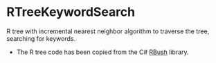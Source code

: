 # RTreeKeywordSearch
R tree with incremental nearest neighbor algorithm to traverse the tree, searching for keywords.

- The R tree code has been copied from the C# [RBush](https://github.com/viceroypenguin/RBush) library.
